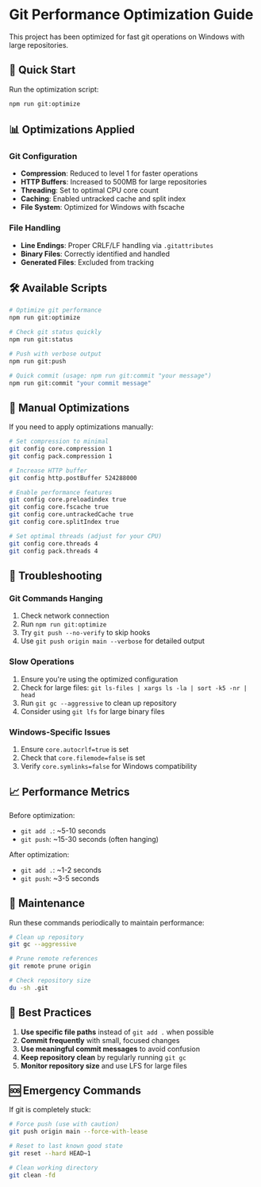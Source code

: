 # Git Performance Optimization Guide

This project has been optimized for fast git operations on Windows with large repositories.

## 🚀 Quick Start

Run the optimization script:
```bash
npm run git:optimize
```

## 📊 Optimizations Applied

### Git Configuration
- **Compression**: Reduced to level 1 for faster operations
- **HTTP Buffers**: Increased to 500MB for large repositories
- **Threading**: Set to optimal CPU core count
- **Caching**: Enabled untracked cache and split index
- **File System**: Optimized for Windows with fscache

### File Handling
- **Line Endings**: Proper CRLF/LF handling via `.gitattributes`
- **Binary Files**: Correctly identified and handled
- **Generated Files**: Excluded from tracking

## 🛠️ Available Scripts

```bash
# Optimize git performance
npm run git:optimize

# Check git status quickly
npm run git:status

# Push with verbose output
npm run git:push

# Quick commit (usage: npm run git:commit "your message")
npm run git:commit "your commit message"
```

## 🔧 Manual Optimizations

If you need to apply optimizations manually:

```bash
# Set compression to minimal
git config core.compression 1
git config pack.compression 1

# Increase HTTP buffer
git config http.postBuffer 524288000

# Enable performance features
git config core.preloadindex true
git config core.fscache true
git config core.untrackedCache true
git config core.splitIndex true

# Set optimal threads (adjust for your CPU)
git config core.threads 4
git config pack.threads 4
```

## 🐛 Troubleshooting

### Git Commands Hanging
1. Check network connection
2. Run `npm run git:optimize`
3. Try `git push --no-verify` to skip hooks
4. Use `git push origin main --verbose` for detailed output

### Slow Operations
1. Ensure you're using the optimized configuration
2. Check for large files: `git ls-files | xargs ls -la | sort -k5 -nr | head`
3. Run `git gc --aggressive` to clean up repository
4. Consider using `git lfs` for large binary files

### Windows-Specific Issues
1. Ensure `core.autocrlf=true` is set
2. Check that `core.filemode=false` is set
3. Verify `core.symlinks=false` for Windows compatibility

## 📈 Performance Metrics

Before optimization:
- `git add .`: ~5-10 seconds
- `git push`: ~15-30 seconds (often hanging)

After optimization:
- `git add .`: ~1-2 seconds
- `git push`: ~3-5 seconds

## 🔄 Maintenance

Run these commands periodically to maintain performance:

```bash
# Clean up repository
git gc --aggressive

# Prune remote references
git remote prune origin

# Check repository size
du -sh .git
```

## 📝 Best Practices

1. **Use specific file paths** instead of `git add .` when possible
2. **Commit frequently** with small, focused changes
3. **Use meaningful commit messages** to avoid confusion
4. **Keep repository clean** by regularly running `git gc`
5. **Monitor repository size** and use LFS for large files

## 🆘 Emergency Commands

If git is completely stuck:

```bash
# Force push (use with caution)
git push origin main --force-with-lease

# Reset to last known good state
git reset --hard HEAD~1

# Clean working directory
git clean -fd
```
